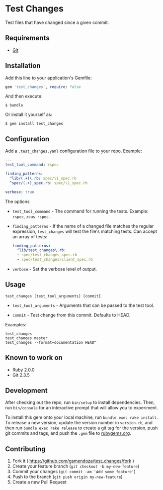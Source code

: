 # Test Changes

Test files that have changed since a given commit.

## Requirements

* [Git](https://git-scm.com)

## Installation

Add this line to your application's Gemfile:

```ruby
gem 'test_changes', require: false
```

And then execute:

    $ bundle

Or install it yourself as:

    $ gem install test_changes

## Configuration

Add a `.test_changes.yaml` configuration file to your repo. Example:

```yaml
---
test_tool_command: rspec

finding_patterns:
  ^lib/(.+)\.rb: spec/\1_spec.rb
  ^spec/(.+)_spec.rb: spec/\1_spec.rb

verbose: true
```

The options

* `test_tool_command` - The command for running the tests.
  Example: `rspec`, `zeus rspec`.

* `finding_patterns` - If the name of a changed file matches the regular expression,
  `test_changes` will test the file's matching tests. Can accept an array
  of tests:

    ```yaml
    finding_patterns:
      ^lib/test_changes\.rb:
      - spec/test_changes_spec.rb
      - spec/test_changes/client_spec.rb
    ```

* `verbose` - Set the verbose level of output.

## Usage

`test_changes [test_tool_arguments] [commit]`

* `test_tool_arguments` - Arguments that can be passed to the test tool.

* `commit` - Test change from this commit. Defaults to HEAD.

Examples:

```
test_changes
test_changes master
test_changes --format=documentation HEAD^
```

## Known to work on

* Ruby 2.0.0
* Git 2.3.5

## Development

After checking out the repo, run `bin/setup` to install dependencies. Then, run `bin/console` for an interactive prompt that will allow you to experiment.

To install this gem onto your local machine, run `bundle exec rake install`. To release a new version, update the version number in `version.rb`, and then run `bundle exec rake release` to create a git tag for the version, push git commits and tags, and push the `.gem` file to [rubygems.org](https://rubygems.org).

## Contributing

1. Fork it ( https://github.com/gsmendoza/test_changes/fork )
2. Create your feature branch (`git checkout -b my-new-feature`)
3. Commit your changes (`git commit -am 'Add some feature'`)
4. Push to the branch (`git push origin my-new-feature`)
5. Create a new Pull Request
